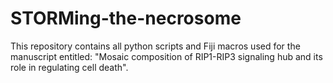 # STORMing-the-necrosome
This repository contains all python scripts and Fiji macros used for the manuscript entitled: "Mosaic composition of RIP1-RIP3 signaling hub and its role in regulating cell death".

